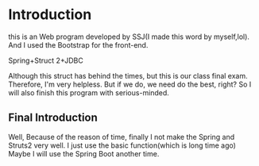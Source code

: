 # Introduction
this is an Web program developed by SSJ(I made this word by myself,lol). And I used the Bootstrap for the front-end.

Spring+Struct 2+JDBC

Although this struct has behind the times, but this is our class final exam. Therefore, I'm very helpless.
But if we do, we need do the best, right? So I will also finish this program with serious-minded.



## Final Introduction

Well, Because of the reason of time, finally I not make the Spring and Struts2 very well. I just use the basic function(which is long time ago)
Maybe I will use the Spring Boot another time.


